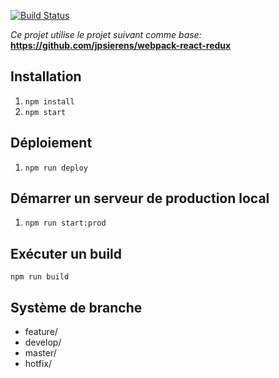 [![Build Status](https://travis-ci.com/Gabswim/design3-station-base-h18.svg?token=oFRzF26Q45xGBoB8qvZi&branch=master)](https://travis-ci.com/Gabswim/design3-station-base-h18)

*Ce projet utilise le projet suivant comme base:* **https://github.com/jpsierens/webpack-react-redux**


## Installation

1. ```npm install```
2. ```npm start```

## Déploiement 
1. ```npm run deploy```

## Démarrer un serveur de production local 
1. ```npm run start:prod```

## Exécuter un build
```npm run build```

## Système de branche
* feature/
* develop/
* master/
* hotfix/